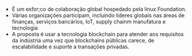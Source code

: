 - É um esfor;co de colaboração global hospedado pela linux Foundation. 
- Várias organizações participam, incluindo líderes globais nas áreas de finanças, serviços bancários, IoT, supply chainm manufatura e tecnologia
- A proposta é usar a tecnologia blockchain para atender aos requisitos da indústria uma vez que blockchains públicas carece, de escalabilidade e suporte a transações privadas.